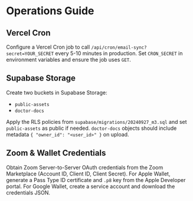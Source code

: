 # Operations Guide

## Vercel Cron
Configure a Vercel Cron job to call `/api/cron/email-sync?secret=YOUR_SECRET` every 5-10 minutes in production. Set `CRON_SECRET` in environment variables and ensure the job uses `GET`.

## Supabase Storage
Create two buckets in Supabase Storage:
- `public-assets`
- `doctor-docs`

Apply the RLS policies from `supabase/migrations/20240927_m3.sql` and set `public-assets` as public if needed. `doctor-docs` objects should include metadata `{ "owner_id": "<user_id>" }` on upload.

## Zoom & Wallet Credentials
Obtain Zoom Server-to-Server OAuth credentials from the Zoom Marketplace (Account ID, Client ID, Client Secret). For Apple Wallet, generate a Pass Type ID certificate and `.p8` key from the Apple Developer portal. For Google Wallet, create a service account and download the credentials JSON.
